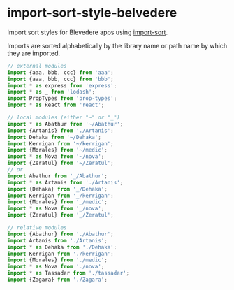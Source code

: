 # import-sort-style-belvedere

Import sort styles for Blevedere apps using [import-sort](https://github.com/renke/import-sort).

Imports are sorted alphabetically by the library name or path name by which they are imported.

```js
// external modules
import {aaa, bbb, ccc} from 'aaa';
import {aaa, bbb, ccc} from 'bbb';
import * as express from 'express';
import * as _ from 'lodash';
import PropTypes from 'prop-types';
import * as React from 'react';

// local modules (either "~" or "_")
import * as Abathur from '~/Abathur';
import {Artanis} from './Artanis';
import Dehaka from '~/Dehaka';
import Kerrigan from '~/kerrigan';
import {Morales} from '~/medic';
import * as Nova from '~/nova';
import {Zeratul} from '~/Zeratul';
// or
import Abathur from '_/Abathur';
import * as Artanis from './Artanis';
import {Dehaka} from '_/Dehaka';
import Kerrigan from '_/kerrigan';
import {Morales} from '_/medic';
import * as Nova from '_/nova';
import {Zeratul} from '_/Zeratul';

// relative modules
import {Abathur} from './Abathur';
import Artanis from './Artanis';
import * as Dehaka from './Dehaka';
import Kerrigan from './kerrigan';
import {Morales} from './medic';
import * as Nova from './nova';
import * as Tassadar from './tassadar';
import {Zagara} from './Zagara';
```
